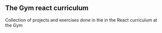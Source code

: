 ## The Gym react curriculum 

Collection of projects and exercises done in the in the React curriculum at the Gym
